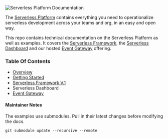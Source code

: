 ![Serverless Platform Documentation](https://s3.amazonaws.com/assets.github.serverless/readme-serverless-platform-documentation-2.jpg)

The [Serverless Platform](https://dashboard.serverless.com/) contains everything you need to operationalize serverless development across your teams and org, in an easy and open way.

This repo contains technical documentation on the Serverless Platform as well as examples.  It covers the [Serverless Framework](https://github.com/serverless/serverless), the [Serverless Dashboard](https://dashboard.serverless.com/) and our hosted [Event Gateway](http://serverless.com/event-gateway) offering.

### Table Of Contents

* [Overview](./docs/overview.md)
* [Getting Started](./docs/getting-started.md)
* [Serverless Framework V.1]()
* Serverless Dashboard
* [Event Gateway](https://www.github.com/serverless/event-gateway)

#### Maintainer Notes

The examples use submodules.  Pull in their latest changes before modifying the docs.

```
git submodule update --recursive --remote
```
